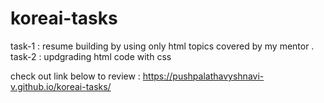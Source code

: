 # koreai-tasks

task-1 : resume building by using only html  topics covered by my mentor . <br>
task-2 : updgrading html code with css


check out link below to review :
   https://pushpalathavyshnavi-v.github.io/koreai-tasks/
